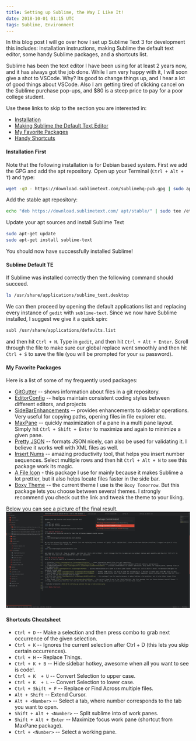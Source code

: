 ```yaml
---
title: Setting up Sublime, the Way I Like It!
date: 2018-10-01 01:15 UTC
tags: Sublime, Environment
---
```


In this blog post I will go over how I set up Sublime Text 3 for development this includes: installation instructions, making Sublime the default text editor, some handy Sublime packages, and a shortcuts list.

Sublime has been the text editor I have been using for at least 2 years now, and it has always got the job done. While I am very happy with it, I will soon give a shot to VSCode. Why? Its good to change things up, and I hear a lot of good things about VSCode. Also I am getting tired of clicking cancel on the Sublime purchase pop-ups, and $80 is a steep price to pay for a poor college student.

Use these links to skip to the section you are interested in:

* [Installation](#installation-first)
* [Making Sublime the Default Text Editor](#sublime-default-te)
* [My Favorite Packages](#my-favorite-packages)
* [Handy Shortcuts](#shortcuts-cheatsheet)

#### Installation First
Note that the following installation is for Debian based system. First we add the GPG and add the apt repository. Open up your Terminal (`Ctrl + Alt + T`) and type: 

```bash
wget -qO - https://download.sublimetext.com/sublimehq-pub.gpg | sudo apt-key add -
```

Add the stable apt repository:

```bash
echo "deb https://download.sublimetext.com/ apt/stable/" | sudo tee /etc/apt/sources.list.d/sublime-text.list
```

Update your apt sources and install Sublime Text

```bash
sudo apt-get update
sudo apt-get install sublime-text
```
You should now have successfully installed Sublime!

#### Sublime Default TE
If Sublime was installed correctly then the following command should succeed.

```bash
ls /usr/share/applications/sublime_text.desktop
```

We can then proceed by opening the default applications list and replacing every instance of `gedit` with `sublime-text`. Since we now have Sublime installed, I suggest we give it a quick spin:

```bash
subl /usr/share/applications/defaults.list
```

and then hit `Ctrl + H`. Type in `gedit`, and then hit `Ctrl + Alt + Enter`. Scroll through the file to make sure our global replace went smoothly and then hit `Ctrl + S` to save the file (you will be prompted for your `su` password).

#### My Favorite Packages
Here is a list of some of my frequently used packages:

* [GitGutter](https://packagecontrol.io/packages/GitGutter) -- shows information about files in a git repository.
* [EditorConfig](https://packagecontrol.io/packages/EditorConfig) -- helps maintain consistent coding styles between different editors, and projects
* [Side​Bar​Enhancements](https://packagecontrol.io/packages/SideBarEnhancements) -- provides enhancements to sidebar operations. Very useful for copying paths, opening files in file explorer etc.
* [MaxPane](https://packagecontrol.io/packages/MaxPane) -- quickly maximization of a pane in a multi pane layout. Simply hit `Ctrl + Shift + Enter` to maximize and again to minimize a given pane.
* [Pretty JSON](https://packagecontrol.io/packages/Pretty%20JSON) -- formats JSON nicely, can also be used for validating it. I believe it works well with XML files as well.
* [Insert Nums](https://packagecontrol.io/packages/Insert%20Nums) -- amazing productivity tool, that helps you insert number sequences. Select multiple rows and then hit `Ctrl + Alt + N` to see this package work its magic.
* [A File Icon](https://packagecontrol.io/packages/A%20File%20Icon) - this package I use for mainly because it makes Sublime a lot prettier, but it also helps locate files faster in the side bar.
* [Boxy Theme](https://packagecontrol.io/packages/Boxy%20Theme) -- the current theme I use is the `Boxy Tomorrow`. But this package lets you choose between several themes. I strongly recommend you check out the link and tweak the theme to your liking.

Below you can see a picture of the final result.
![Sublime Screenshot](/images/blog/setting-up-sublime/result.png)

#### Shortcuts Cheatsheet

* `Ctrl + D` -- Make a selection and then press combo to grab next occurrence of the given selection.
* `Ctrl + K` -- Ignores the current selection after Ctrl + D (this lets you skip certain occurrences).
* `Ctrl + H` -- Replace Things.
* `Ctrl + K + B` -- Hide sidebar hotkey, awesome when all you want to see is code!.
* `Ctrl + K  + U` -- Convert Selection to upper case.
* `Ctrl + K  + L` -- Convert Selection to lower case.
* `Ctrl + Shift + F` -- Replace or Find Across multiple files.
* `Alt + Shift` -- Extend Cursor.
* `Alt + <Number>` -- Select a tab, where number corresponds to the tab you want to open.
* `Shift + Alt + <Number>` -- Split sublime into <number> of work panes.
* `Shift + Alt + Enter` -- Maximize focus work pane (shortcut from MaxPane package).
* `Ctrl + <Number>` -- Select a working pane.
